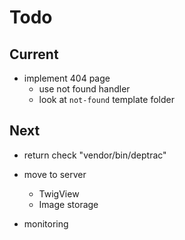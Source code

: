 # Todo

## Current

- implement 404 page
  - use not found handler
  - look at `not-found` template folder

## Next

- return check "vendor/bin/deptrac"

- move to server
  - TwigView
  - Image storage

- monitoring
